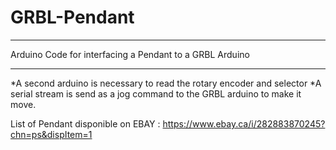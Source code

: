 # GRBL-Pendant
***
Arduino Code for interfacing a Pendant to a GRBL Arduino
***
*A second arduino is necessary to read the rotary encoder and selector
*A serial stream is send as a jog command to the GRBL arduino to make it move.

List of Pendant disponible on EBAY :
https://www.ebay.ca/i/282883870245?chn=ps&dispItem=1
